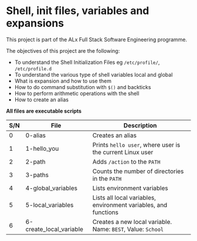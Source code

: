 # Shell, init files, variables and expansions

This project is part of the ALx Full Stack Software Engineering programme.

The objectives of this project are the following:

- To understand the Shell Initialization Files eg `/etc/profile/`, `/etc/profile.d`
- To understand the various type of shell variables local and global
- What is expansion and how to use them
- How to do command substitution with `$()` and backticks
- How to perform arithmetic operations with the shell
- How to create an alias

**All files are executable scripts**

| S/N | File | Description |
| --- | ---- | ----------- |
| 0   | 0-alias | Creates an alias |
| 1   | 1-hello_you | Prints `hello user`, where user is the current Linux user |
| 2   | 2-path | Adds `/action` to the `PATH` |
| 3   | 3-paths | Counts the number of directories in the `PATH` |
| 4   | 4-global_variables | Lists environment variables |
| 5   | 5-local_variables | Lists all local variables, environment variables, and functions |
| 6   | 6-create_local_variable | Creates a new local variable. Name: `BEST`, Value: `School`|
